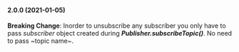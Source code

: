 #### 2.0.0 (2021-01-05)
**Breaking Change**: Inorder to unsubscribe any subscriber you only have to pass *subscriber* object created during __*Publisher.subscribeTopic()*__. No need to pass ~topic name~.
